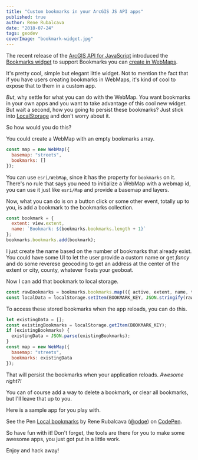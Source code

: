 ```yaml
---
title: "Custom bookmarks in your ArcGIS JS API apps"
published: true
author: Rene Rubalcava
date: "2018-07-24"
tags: geodev
coverImage: "bookmark-widget.jpg"
---
```


The recent release of the [ArcGIS API for JavaScript](https://developers.arcgis.com/javascript/latest/index.html) introduced the [Bookmarks widget](https://developers.arcgis.com/javascript/latest/sample-code/widgets-bookmarks/index.html) to support Bookmarks you can [create in WebMaps](http://doc.arcgis.com/en/arcgis-online/create-maps/bookmark.htm).

It's pretty cool, simple but elegant little widget. Not to mention the fact that if you have users creating bookmarks in WebMaps, it's kind of cool to expose that to them in a custom app.

_But_, why settle for what you can do with the WebMap. You want bookmarks in your own apps and you want to take advantage of this cool new widget. But wait a second, how you going to persist these bookmarks? Just stick into [LocalStorage](https://developer.mozilla.org/en-US/docs/Web/API/Window/localStorage) and don't worry about it.

So how would you do this?

You could create a WebMap with an empty bookmarks array.

```js
const map = new WebMap({
  basemap: "streets",
  bookmarks: []
});
```

You can use `esri/WebMap`, since it has the property for `bookmarks` on it. There's no rule that says you need to initialize a WebMap with a webmap id, you can use it just like `esri/Map` and provide a basemap and layers.

Now, what you can do is on a button click or some other event, totally up to you, is add a bookmark to the bookmarks collection.

```js
const bookmark = {
  extent: view.extent,
  name: `Bookmark: ${bookmarks.bookmarks.length + 1}`
};
bookmarks.bookmarks.add(bookmark);
```

I just create the name based on the number of bookmarks that already exist. You could have some UI to let the user provide a custom name or get _fancy_ and do some reverese geocoding to get an address at the center of the extent or city, county, whatever floats your geoboat.

Now I can add that bookmark to local storage.

```js
const rawBookmarks = bookmarks.bookmarks.map(({ active, extent, name, thumbnail }) => ({ active, extent, name, thumbnail }));
const localData = localStorage.setItem(BOOKMARK_KEY, JSON.stringify(rawBookmarks));
```

To access these stored bookmarks when the app reloads, you can do this.

```js
let existingData = [];
const existingBookmarks = localStorage.getItem(BOOKMARK_KEY);
if (existingBookmarks) {
  existingData = JSON.parse(existingBookmarks);
}
const map = new WebMap({
  basemap: "streets",
  bookmarks: existingData
});
```

That will persist the bookmarks when your application reloads. _Awesome right?!_

You can of course add a way to delete a bookmark, or clear all bookmarks, but I'll leave that up to you.

Here is a sample app for you play with.

<p data-height="265" data-theme-id="light" data-slug-hash="QxrEVX" data-default-tab="js,result" data-user="odoe" data-pen-title="Local bookmarks" class="codepen">See the Pen <a href="https://codepen.io/odoe/pen/QxrEVX/">Local bookmarks</a> by Rene Rubalcava (<a href="https://codepen.io/odoe">@odoe</a>) on <a href="https://codepen.io">CodePen</a>.</p>



So have fun with it! Don't forget, the tools are there for you to make some awesome apps, you just got put in a little work.

Enjoy and hack away!
